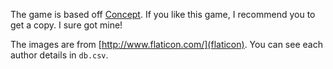 The game is based off
[Concept](http://boardgamegeek.com/boardgame/147151/concept).
If you like this game, I recommend you to get a copy. I sure got mine!

The images are from [http://www.flaticon.com/](flaticon). You can see each
author details in `db.csv`.
